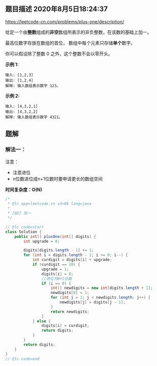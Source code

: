 ## 题目描述	2020年8月5日18:24:37

https://leetcode-cn.com/problems/plus-one/description/

给定一个由**整数**组成的**非空**数组所表示的非负整数，在该数的基础上加一。

最高位数字存放在数组的首位， 数组中每个元素只存储**单个**数字。

你可以假设除了整数 0 之外，这个整数不会以零开头。

**示例 1:**

```
输入: [1,2,3]
输出: [1,2,4]
解释: 输入数组表示数字 123。
```

**示例 2:**

```
输入: [4,3,2,1]
输出: [4,3,2,2]
解释: 输入数组表示数字 4321。
```

## 题解

### 解法一：

注意：

- 注意进位
- n位数进位成n+1位数时要申请更长的数组空间

**时间复杂度：O(N)**

```java
/*
 * @lc app=leetcode.cn id=66 lang=java
 *
 * [66] 加一
 */

// @lc code=start
class Solution {
    public int[] plusOne(int[] digits) {
        int upgrade = 0;

        digits[digits.length - 1] += 1;
        for (int i = digits.length - 1; i >= 0; i--) {
            int curdigit = digits[i] + upgrade;
            if (curdigit == 10) {
                upgrade = 1;
                digits[i] = 0;
                //进位为N+1位数
                if (i == 0) {
                    int[] newdigits = new int[digits.length + 1];
                    newdigits[0] = 1;
                    for (int j = 1; j < newdigits.length; j++) {
                        newdigits[j] = digits[j - 1];
                    }
                    return newdigits;
                }
            } else {
                digits[i] = curdigit;
                return digits;
            }
        }
        return digits;
    }
}
// @lc code=end
```

